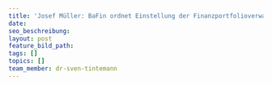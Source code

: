 ```yaml
---
title: 'Josef Müller: BaFin ordnet Einstellung der Finanzportfolioverwaltung an'
date:
seo_beschreibung:
layout: post
feature_bild_path:
tags: []
topics: []
team_member: dr-sven-tintemann
---
```

